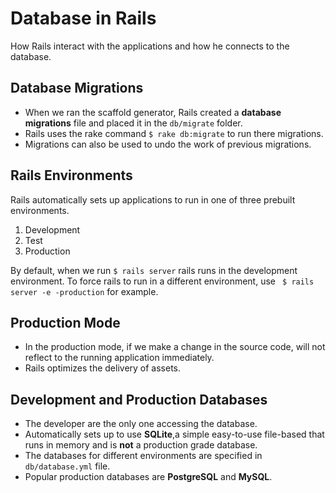 # Database in Rails

How Rails interact with the applications and how he connects to the database.

## Database Migrations
- When we ran the scaffold generator, Rails created a **database migrations**
  file and placed it in the `db/migrate` folder.
- Rails uses the rake command <code>$ rake db:migrate</code> to run there
  migrations.
- Migrations can also be used to undo the work of previous migrations.

## Rails Environments
Rails automatically sets up applications to run in one of three prebuilt
environments.

1. Development
2. Test
3. Production

By default, when we run <code>$ rails server</code> rails runs in the development
environment.
To force rails to run in a different environment, use <code> $ rails server -e
-production</code> for example.

## Production Mode
- In the production mode, if we make a change in the source code, will
not reflect to the running application immediately.
- Rails optimizes the delivery of assets.

## Development and Production Databases

- The developer are the only one accessing the database.
- Automatically sets up to use **SQLite**,a simple easy-to-use file-based that
  runs in memory and is **not** a production grade database.
- The databases for different environments are specified in `db/database.yml` file.
- Popular production databases are **PostgreSQL** and **MySQL**.
